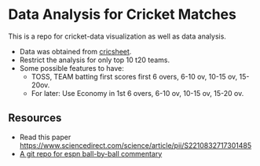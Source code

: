 # Data Analysis for Cricket Matches

This is a repo for cricket-data visualization as well as data analysis.

* Data was obtained from [cricsheet](https://cricsheet.org/downloads/).
* Restrict the analysis for only top 10 t20 teams.
* Some possible features to have:
  - TOSS, TEAM batting first scores first 6 overs, 6-10 ov, 10-15 ov, 15-20ov.
  - For later: Use Economy in 1st 6 overs, 6-10 ov, 10-15 ov, 15-20 ov.

## Resources
* Read this paper https://www.sciencedirect.com/science/article/pii/S2210832717301485
* [A git repo for espn ball-by-ball commentary](https://github.com/ahmedbatty/ESPNCricInfo-BallByBall)
